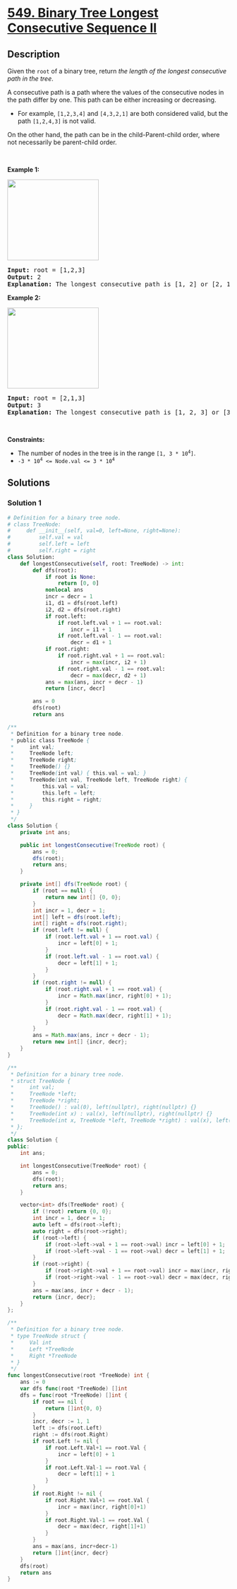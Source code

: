 # [549. Binary Tree Longest Consecutive Sequence II](https://leetcode.com/problems/binary-tree-longest-consecutive-sequence-ii)


## Description

<p>Given the <code>root</code> of a binary tree, return <em>the length of the longest consecutive path in the tree</em>.</p>

<p>A consecutive path is a path where the values of the consecutive nodes in the path differ by one. This path can be either increasing or decreasing.</p>

<ul>
	<li>For example, <code>[1,2,3,4]</code> and <code>[4,3,2,1]</code> are both considered valid, but the path <code>[1,2,4,3]</code> is not valid.</li>
</ul>

<p>On the other hand, the path can be in the child-Parent-child order, where not necessarily be parent-child order.</p>

<p>&nbsp;</p>
<p><strong class="example">Example 1:</strong></p>
<img alt="" src="https://spcdn.pages.dev/leetcode/problems/0549.Binary%20Tree%20Longest%20Consecutive%20Sequence%20II/images/consec2-1-tree.jpg" style="width: 207px; height: 183px;" />
<pre>
<strong>Input:</strong> root = [1,2,3]
<strong>Output:</strong> 2
<strong>Explanation:</strong> The longest consecutive path is [1, 2] or [2, 1].
</pre>

<p><strong class="example">Example 2:</strong></p>
<img alt="" src="https://spcdn.pages.dev/leetcode/problems/0549.Binary%20Tree%20Longest%20Consecutive%20Sequence%20II/images/consec2-2-tree.jpg" style="width: 207px; height: 183px;" />
<pre>
<strong>Input:</strong> root = [2,1,3]
<strong>Output:</strong> 3
<strong>Explanation:</strong> The longest consecutive path is [1, 2, 3] or [3, 2, 1].
</pre>

<p>&nbsp;</p>
<p><strong>Constraints:</strong></p>

<ul>
	<li>The number of nodes in the tree is in the range <code>[1, 3 * 10<sup>4</sup>]</code>.</li>
	<li><code>-3 * 10<sup>4</sup> &lt;= Node.val &lt;= 3 * 10<sup>4</sup></code></li>
</ul>

## Solutions

### Solution 1

<!-- tabs:start -->

```python
# Definition for a binary tree node.
# class TreeNode:
#     def __init__(self, val=0, left=None, right=None):
#         self.val = val
#         self.left = left
#         self.right = right
class Solution:
    def longestConsecutive(self, root: TreeNode) -> int:
        def dfs(root):
            if root is None:
                return [0, 0]
            nonlocal ans
            incr = decr = 1
            i1, d1 = dfs(root.left)
            i2, d2 = dfs(root.right)
            if root.left:
                if root.left.val + 1 == root.val:
                    incr = i1 + 1
                if root.left.val - 1 == root.val:
                    decr = d1 + 1
            if root.right:
                if root.right.val + 1 == root.val:
                    incr = max(incr, i2 + 1)
                if root.right.val - 1 == root.val:
                    decr = max(decr, d2 + 1)
            ans = max(ans, incr + decr - 1)
            return [incr, decr]

        ans = 0
        dfs(root)
        return ans
```

```java
/**
 * Definition for a binary tree node.
 * public class TreeNode {
 *     int val;
 *     TreeNode left;
 *     TreeNode right;
 *     TreeNode() {}
 *     TreeNode(int val) { this.val = val; }
 *     TreeNode(int val, TreeNode left, TreeNode right) {
 *         this.val = val;
 *         this.left = left;
 *         this.right = right;
 *     }
 * }
 */
class Solution {
    private int ans;

    public int longestConsecutive(TreeNode root) {
        ans = 0;
        dfs(root);
        return ans;
    }

    private int[] dfs(TreeNode root) {
        if (root == null) {
            return new int[] {0, 0};
        }
        int incr = 1, decr = 1;
        int[] left = dfs(root.left);
        int[] right = dfs(root.right);
        if (root.left != null) {
            if (root.left.val + 1 == root.val) {
                incr = left[0] + 1;
            }
            if (root.left.val - 1 == root.val) {
                decr = left[1] + 1;
            }
        }
        if (root.right != null) {
            if (root.right.val + 1 == root.val) {
                incr = Math.max(incr, right[0] + 1);
            }
            if (root.right.val - 1 == root.val) {
                decr = Math.max(decr, right[1] + 1);
            }
        }
        ans = Math.max(ans, incr + decr - 1);
        return new int[] {incr, decr};
    }
}
```

```cpp
/**
 * Definition for a binary tree node.
 * struct TreeNode {
 *     int val;
 *     TreeNode *left;
 *     TreeNode *right;
 *     TreeNode() : val(0), left(nullptr), right(nullptr) {}
 *     TreeNode(int x) : val(x), left(nullptr), right(nullptr) {}
 *     TreeNode(int x, TreeNode *left, TreeNode *right) : val(x), left(left), right(right) {}
 * };
 */
class Solution {
public:
    int ans;

    int longestConsecutive(TreeNode* root) {
        ans = 0;
        dfs(root);
        return ans;
    }

    vector<int> dfs(TreeNode* root) {
        if (!root) return {0, 0};
        int incr = 1, decr = 1;
        auto left = dfs(root->left);
        auto right = dfs(root->right);
        if (root->left) {
            if (root->left->val + 1 == root->val) incr = left[0] + 1;
            if (root->left->val - 1 == root->val) decr = left[1] + 1;
        }
        if (root->right) {
            if (root->right->val + 1 == root->val) incr = max(incr, right[0] + 1);
            if (root->right->val - 1 == root->val) decr = max(decr, right[1] + 1);
        }
        ans = max(ans, incr + decr - 1);
        return {incr, decr};
    }
};
```

```go
/**
 * Definition for a binary tree node.
 * type TreeNode struct {
 *     Val int
 *     Left *TreeNode
 *     Right *TreeNode
 * }
 */
func longestConsecutive(root *TreeNode) int {
	ans := 0
	var dfs func(root *TreeNode) []int
	dfs = func(root *TreeNode) []int {
		if root == nil {
			return []int{0, 0}
		}
		incr, decr := 1, 1
		left := dfs(root.Left)
		right := dfs(root.Right)
		if root.Left != nil {
			if root.Left.Val+1 == root.Val {
				incr = left[0] + 1
			}
			if root.Left.Val-1 == root.Val {
				decr = left[1] + 1
			}
		}
		if root.Right != nil {
			if root.Right.Val+1 == root.Val {
				incr = max(incr, right[0]+1)
			}
			if root.Right.Val-1 == root.Val {
				decr = max(decr, right[1]+1)
			}
		}
		ans = max(ans, incr+decr-1)
		return []int{incr, decr}
	}
	dfs(root)
	return ans
}
```

<!-- tabs:end -->

<!-- end -->

